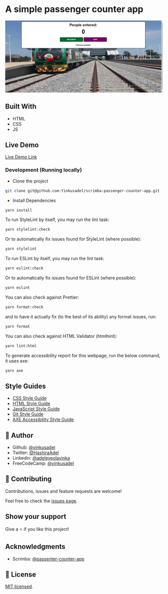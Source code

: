 # A simple passenger counter app

![screenshot](./app_screenshot.png)

## Built With

- HTML
- CSS
- JS

## Live Demo

[Live Demo Link](https://scrimba-passengercounter-app.netlify.app/)

### Development (Running locally)

- Clone the project

```bash
git clone git@github.com:Yinkusadel/scrimba-passenger-counter-app.git

```

- Install Dependencies

```bash
yarn install
```

To run StyleLint by itself, you may run the lint task:

```bash
yarn stylelint:check
```

Or to automatically fix issues found for StyleLint (where possible):

```bash
yarn stylelint
```

To run ESLint by itself, you may run the lint task:

```bash
yarn eslint:check
```

Or to automatically fix issues found for ESLint (where possible):

```bash
yarn eslint
```

You can also check against Prettier:

```bash
yarn format:check
```

and to have it actually fix (to the best of its ability) any format issues, run:

```bash
yarn format
```

You can also check against HTML Validator (htmlhint):

```bash
yarn lint:html
```

To generate accessibility report for this webpage, run the below command, it uses axe:

```bash
yarn axe
```

## Style Guides

- [CSS Style Guide](http://udacity.github.io/frontend-nanodegree-styleguide/css.html)
- [HTML Style Guide](http://udacity.github.io/frontend-nanodegree-styleguide/index.html)
- [JavaScript Style Guide](http://udacity.github.io/frontend-nanodegree-styleguide/javascript.html)
- [Git Style Guide](https://udacity.github.io/git-styleguide/)
- [AXE Accessibility Style Guide](https://dequeuniversity.com/rules/axe/html/4.7)

## 👤 Author

- Github: [@yinkusadel](https://github.com/yinkusadel)
- Twitter: [@HashiraAdel](https://twitter.com/HashiraAdel)
- Linkedin: [@adeleyeolayinka](https://www.linkedin.com/in/adeleye-olayinka/)
- FreeCodeCamp: [@yinkusadel](https://www.freecodecamp.org/Yinkusadel)

## 🤝 Contributing

Contributions, issues and feature requests are welcome!

Feel free to check the [issues page](../../issues).

## Show your support

Give a ⭐️ if you like this project!

## Acknowledgments

- Scrimba: [@passenter-counter-app](https://scrimba.com/playlist/pY5b7sQ)

## 📝 License

[MIT licensed](./LICENSE).
